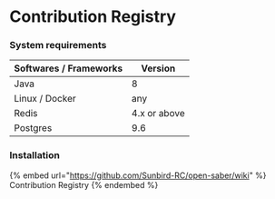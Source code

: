 # Contribution Registry

### System requirements

| Softwares / Frameworks | Version      |
| ---------------------- | ------------ |
| Java                   | 8            |
| Linux / Docker         | any          |
| Redis                  | 4.x or above |
| Postgres               | 9.6          |

### Installation

{% embed url="https://github.com/Sunbird-RC/open-saber/wiki" %}
Contribution Registry
{% endembed %}
